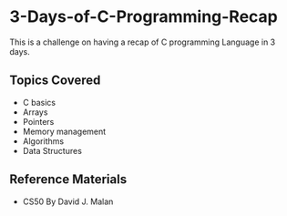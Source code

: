 # 3-Days-of-C-Programming-Recap

This is a challenge on having a recap of C programming Language in 3 days.

## Topics Covered

- C basics
- Arrays
- Pointers
- Memory management
- Algorithms
- Data Structures

## Reference Materials

- CS50 By David J. Malan
